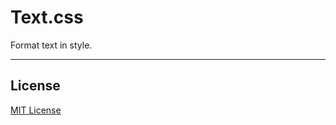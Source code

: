 # Text.css

Format text in style.

***

## License

[MIT License](http://www.opensource.org/licenses/mit-license.php)

